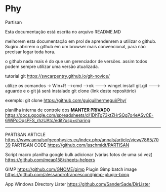 # Phy
Partisan

Esta documentação está escrita no arquivo README.MD

melhorem esta documentação em prol de aprendenrem a utilizar o github. 
Sugiro abrirem o github em um browser mais convencional, para não precisar logar toda hora.

o github nada mais é do que um gerenciador de versões. 
assim todos podem sempre utilizar uma versão atualizada.

tutorial git https://swcarpentry.github.io/git-novice/

utilize os comandos -> Win+R -->cmd -->ok ---> winget install git.git  ---> aguarde e o git já será instalado 
git clone (link deste repositório)

exemplo:
git clone https://github.com/guiguilhermegui/Phy/

planilha interna de controle dos  **MANTER PRIVADO**
https://docs.google.com/spreadsheets/d/1DhTg73ktZHrSQg7o4eASvCE-6WiPcOqsPFS_rhzUAtc/edit?usp=sharing

----------------------------------
PARTISAN ARTICLE https://www.annalsofgeophysics.eu/index.php/annals/article/view/7865/7039
PARTISAN CODE https://github.com/lsschmidt/PARTISAN


Script macro planilha google bulk adicionar (várias fotos de uma só vez) https://github.com/meap158/sheets-helpers

GIMP https://github.com/GNOME/gimp
Plugin Gimp batch image https://github.com/alessandrofrancesconi/gimp-plugin-bimp

App Windows Directory Lister https://github.com/SanderSade/DirLister





